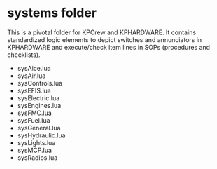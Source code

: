 # systems folder

This is a pivotal folder for KPCrew and KPHARDWARE. It contains standardized logic elements to depict switches and annunciators in KPHARDWARE and execute/check item lines in SOPs (procedures and checklists).

 - sysAice.lua
 - sysAir.lua
 - sysControls.lua
 - sysEFIS.lua
 - sysElectric.lua
 - sysEngines.lua
 - sysFMC.lua
 - sysFuel.lua
 - sysGeneral.lua
 - sysHydraulic.lua
 - sysLights.lua
 - sysMCP.lua
 - sysRadios.lua
